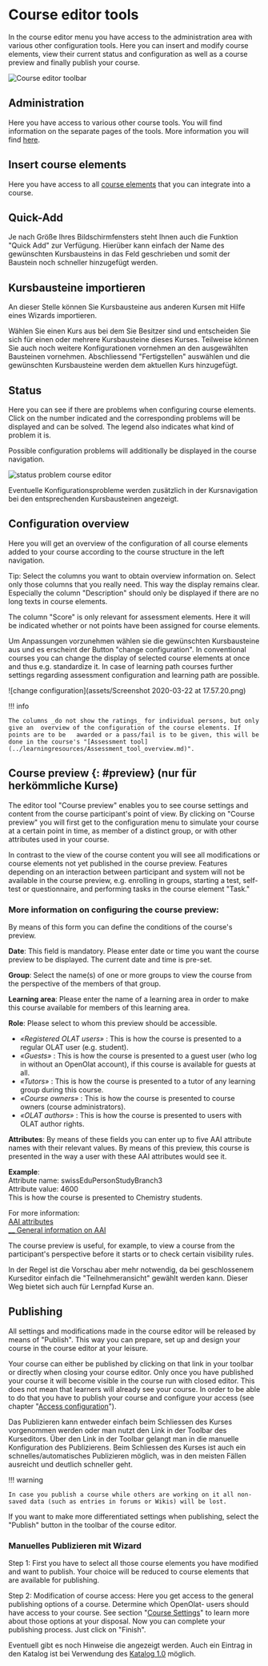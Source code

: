 # Course editor tools

In the course editor menu you have access to the administration area with
various other configuration tools. Here you can insert and modify course
elements, view their current status and configuration as well as a course
preview and finally publish your course.

![Course editor toolbar](assets/course_editor_toolbar18.jpg)

## Administration

Here you have access to various other course tools. You will find information
on the separate pages of the tools. More information you will find [here](../learningresources/Using_Course_Tools.md).


## Insert course elements

Here you have access to all [course elements](Course_Elements.md)
that you can integrate into a course.

## Quick-Add

Je nach Größe Ihres Bildschirmfensters steht Ihnen auch die Funktion "Quick Add" zur Verfügung. Hierüber kann einfach der Name des gewünschten Kursbausteins in das Feld geschrieben und somit der Baustein noch schneller hinzugefügt werden. 

## Kursbausteine importieren

An dieser Stelle können Sie Kursbausteine aus anderen Kursen mit Hilfe eines Wizards importieren. 

Wählen Sie einen Kurs aus bei dem Sie Besitzer sind und entscheiden Sie sich für einen oder mehrere Kursbausteine dieses Kurses. Teilweise können Sie auch noch weitere Konfigurationen vornehmen an den ausgewählten Bausteinen vornehmen. Abschliessend "Fertigstellen" auswählen und die gewünschten Kursbausteine werden dem aktuellen Kurs hinzugefügt. 


## Status

Here you can see if there are problems when configuring course elements. Click
on the number indicated and the corresponding problems will be displayed and
can be solved. The legend also indicates what kind of problem it is.

Possible configuration problems will additionally be displayed in the course
navigation.  

![status problem course editor](assets/status_problem.png)

Eventuelle Konfigurationsprobleme werden zusätzlich in der Kursnavigation bei den entsprechenden Kursbausteinen angezeigt.

## Configuration overview

Here you will get an overview of the configuration of all course elements
added to your course according to the course structure in the left navigation.

Tip: Select the columns you want to obtain overview information on.
Select only those columns that you really need. This way the display remains
clear. Especially the column "Description" should only be displayed if there
are no long texts in course elements.

The column "Score" is only relevant for assessment elements. Here it will be
indicated whether or not points have been assigned for course elements.

Um Anpassungen vorzunehmen wählen sie die gewünschten Kursbausteine aus und es erscheint der Button "change configuration". In conventional courses you can change the display of selected course elements at once and thus e.g. standardize it. In
case of learning path courses further settings regarding assessment configuration and learning path are possible.


![change configuration](assets/Screenshot 2020-03-22 at 17.57.20.png)

!!! info

    The columns _do not show the ratings_ for individual persons, but only give an  overview of the configuration of the course elements. If points are to be   awarded or a pass/fail is to be given, this will be done in the course's "[Assessment tool](../learningresources/Assessment_tool_overview.md)".


## Course preview  {: #preview} (nur für herkömmliche Kurse)

The editor tool "Course preview" enables you to see course settings and
content from the course participant's point of view. By clicking on "Course
preview" you will first get to the configuration menu to simulate your course
at a certain point in time, as member of a distinct group, or with other
attributes used in your course.

In contrast to the view of the course content you will see all modifications
or course elements not yet published in the course preview. Features depending
on an interaction between participant and system will not be available in the
course preview, e.g. enrolling in groups, starting a test, self-test or questionnaire, and performing tasks in the course element "Task."

### More information on configuring the course preview:

By means of this form you can define the conditions of the course's preview.  
  
**Date**: This field is mandatory. Please enter date or time you want the
course preview to be displayed. The current date and time is pre-set.  
  
**Group**: Select the name(s) of one or more groups to view the course from the perspective of the members of that group. 
  
**Learning area**: Please enter the name of a learning area in order to make
this course available for members of this learning area.  
  
**Role**: Please select to whom this preview should be accessible.

  *  _«Registered OLAT users»_ : This is how the course is presented to a regular OLAT user (e.g. student).
  *  _«Guests»_ : This is how the course is presented to a guest user (who log in without an OpenOlat account), if this course is available for guests at all.
  *  _«Tutors»_ : This is how the course is presented to a tutor of any learning group during this course.
  *  _«Course owners»_ : This is how the course is presented to course owners (course administrators).
  *  _«OLAT authors»_ : This is how the course is presented to users with OLAT author rights.

 **Attributes**: By means of these fields you can enter up to five AAI attribute
names with their relevant values. By means of this preview, this course is
presented in the way a user with these AAI attributes would see it.  
  
**Example**:  
Attribute name: swissEduPersonStudyBranch3  
Attribute value: 4600  
This is how the course is presented to Chemistry students.  
  
For more information:  
[AAI attributes ](Access_Restrictions_in_the_Expert_Mode.md)  
[__ General information on AAI](http://www.switch.ch/aai/)

The course preview is useful, for example, to view a course from the participant's perspective before it starts or to check certain visibility
rules.

In der Regel ist die Vorschau aber mehr notwendig, da bei geschlossenem Kurseditor einfach die "Teilnehmeransicht" gewählt werden kann. Dieser Weg bietet sich auch für Lernpfad Kurse an.


## Publishing

All settings and modifications made in the course editor will be released by
means of "Publish". This way you can prepare, set up and design your course in
the course editor at your leisure.

Your course can either be published by clicking on that link in your toolbar or directly when closing your course editor. Only once you have published your course it will become visible in the course run with closed editor. This does not mean that learners will already see your course. In order to be able to do that you have to publish your course and configure your access (see chapter
"[Access configuration](Access_configuration.md)").

Das Publizieren kann entweder einfach beim Schliessen des Kurses vorgenommen werden oder man nutzt den Link in der Toolbar des Kurseditors. Über den Link in der Toolbar gelangt man in die manuelle Konfiguration des Publizierens. Beim Schliessen des Kurses ist auch ein schnelles/automatisches Publizieren möglich, was in den meisten Fällen ausreicht und deutlich schneller geht. 

!!! warning

    In case you publish a course while others are working on it all non-saved data (such as entries in forums or Wikis) will be lost.
    

If you want to make more differentiated settings when publishing, select the "Publish" button in the toolbar of the course editor.

### Manuelles Publizieren mit Wizard

Step 1: First you have to select all those course elements you have modified
and want to publish. Your choice will be reduced to course elements that are
available for publishing.

Step 2: Modification of course access: Here you get access to the general publishing options of a course. Determine which OpenOlat-
users should have access to your course. See
section "[Course Settings](Course_Settings.md)" to learn more about those options at your disposal. Now you can complete your publishing process.
Just click on "Finish".

Eventuell gibt es noch Hinweise die angezeigt werden. Auch ein Eintrag in den Katalog ist bei Verwendung des [Katalog 1.0](../area_modules/catalog1.0.md) möglich.


